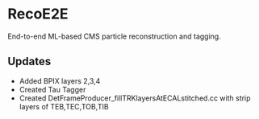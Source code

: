 # RecoE2E
End-to-end ML-based CMS particle reconstruction and tagging.
<br>
## Updates
<ul>
  <li>Added BPIX layers 2,3,4
  <li>Created Tau Tagger 
  <li>Created DetFrameProducer_fillTRKlayersAtECALstitched.cc with strip layers of TEB,TEC,TOB,TIB
</ul>
